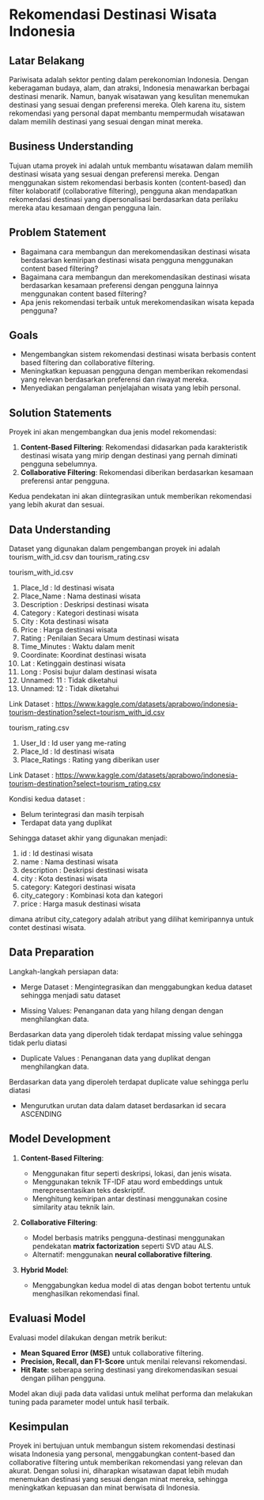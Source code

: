 # Rekomendasi Destinasi Wisata Indonesia

## Latar Belakang
Pariwisata adalah sektor penting dalam perekonomian Indonesia. Dengan keberagaman budaya, alam, dan atraksi, Indonesia menawarkan berbagai destinasi menarik. Namun, banyak wisatawan yang kesulitan menemukan destinasi yang sesuai dengan preferensi mereka. Oleh karena itu, sistem rekomendasi yang personal dapat membantu mempermudah wisatawan dalam memilih destinasi yang sesuai dengan minat mereka.

## Business Understanding
Tujuan utama proyek ini adalah untuk membantu wisatawan dalam memilih destinasi wisata yang sesuai dengan preferensi mereka. Dengan menggunakan sistem rekomendasi berbasis konten (content-based) dan filter kolaboratif (collaborative filtering), pengguna akan mendapatkan rekomendasi destinasi yang dipersonalisasi berdasarkan data perilaku mereka atau kesamaan dengan pengguna lain.

## Problem Statement
- Bagaimana cara membangun dan merekomendasikan destinasi wisata berdasarkan kemiripan destinasi wisata pengguna menggunakan content based filtering?
- Bagaimana cara membangun dan merekomendasikan destinasi wisata berdasarkan kesamaan preferensi dengan pengguna lainnya menggunakan content based filtering?
- Apa jenis rekomendasi terbaik untuk merekomendasikan wisata kepada pengguna?

## Goals
- Mengembangkan sistem rekomendasi destinasi wisata berbasis content based filtering dan collaborative filtering.
- Meningkatkan kepuasan pengguna dengan memberikan rekomendasi yang relevan berdasarkan preferensi dan riwayat mereka.
- Menyediakan pengalaman penjelajahan wisata yang lebih personal.

## Solution Statements
Proyek ini akan mengembangkan dua jenis model rekomendasi:
1. **Content-Based Filtering**: Rekomendasi didasarkan pada karakteristik destinasi wisata yang mirip dengan destinasi yang pernah diminati pengguna sebelumnya.
2. **Collaborative Filtering**: Rekomendasi diberikan berdasarkan kesamaan preferensi antar pengguna.

Kedua pendekatan ini akan diintegrasikan untuk memberikan rekomendasi yang lebih akurat dan sesuai.

## Data Understanding
Dataset yang digunakan dalam pengembangan proyek ini adalah tourism_with_id.csv dan tourism_rating.csv

tourism_with_id.csv
1. Place_Id : Id destinasi wisata
2. Place_Name : Nama destinasi wisata
3. Description : Deskripsi destinasi wisata
4. Category : Kategori destinasi wisata
5. City : Kota destinasi wisata 
6. Price : Harga destinasi wisata
7. Rating : Penilaian Secara Umum destinasi wisata
8. Time_Minutes : Waktu dalam menit
9. Coordinate: Koordinat destinasi wisata
10. Lat : Ketinggain destinasi wisata
11. Long : Posisi bujur dalam destinasi wisata
12. Unnamed: 11 : Tidak diketahui
13. Unnamed: 12 : Tidak diketahui
    
Link Dataset : https://www.kaggle.com/datasets/aprabowo/indonesia-tourism-destination?select=tourism_with_id.csv

tourism_rating.csv
1. User_Id : Id user yang me-rating
2. Place_Id : Id destinasi wisata
3. Place_Ratings : Rating yang diberikan user

Link Dataset : https://www.kaggle.com/datasets/aprabowo/indonesia-tourism-destination?select=tourism_rating.csv

Kondisi kedua dataset :
- Belum terintegrasi dan masih terpisah
- Terdapat data yang duplikat

Sehingga dataset akhir yang digunakan menjadi:
1. id : Id destinasi wisata
2. name : Nama destinasi wisata
3. description	: Deskripsi destinasi wisata
4. city : Kota destinasi wisata
5. category: Kategori destinasi wisata
6. city_category : Kombinasi kota dan kategori
7. price : Harga masuk destinasi wisata

dimana atribut city_category adalah atribut yang dilihat kemiripannya untuk contet destinasi wisata.

## Data Preparation
Langkah-langkah persiapan data:
- Merge Dataset : Mengintegrasikan dan menggabungkan kedua dataset sehingga menjadi satu dataset

- Missing Values: Penanganan data yang hilang dengan dengan menghilangkan data.

Berdasarkan data yang diperoleh tidak terdapat missing value sehingga tidak perlu diatasi

- Duplicate Values : Penanganan data yang duplikat dengan menghilangkan data.

Berdasarkan data yang diperoleh terdapat duplicate value sehingga perlu diatasi

- Mengurutkan urutan data dalam dataset berdasarkan id secara  ASCENDING

## Model Development
1. **Content-Based Filtering**:
   - Menggunakan fitur seperti deskripsi, lokasi, dan jenis wisata.
   - Menggunakan teknik TF-IDF atau word embeddings untuk merepresentasikan teks deskriptif.
   - Menghitung kemiripan antar destinasi menggunakan cosine similarity atau teknik lain.

2. **Collaborative Filtering**:
   - Model berbasis matriks pengguna-destinasi menggunakan pendekatan **matrix factorization** seperti SVD atau ALS.
   - Alternatif: menggunakan **neural collaborative filtering**.

3. **Hybrid Model**:
   - Menggabungkan kedua model di atas dengan bobot tertentu untuk menghasilkan rekomendasi final.

## Evaluasi Model
Evaluasi model dilakukan dengan metrik berikut:
- **Mean Squared Error (MSE)** untuk collaborative filtering.
- **Precision, Recall, dan F1-Score** untuk menilai relevansi rekomendasi.
- **Hit Rate**: seberapa sering destinasi yang direkomendasikan sesuai dengan pilihan pengguna.

Model akan diuji pada data validasi untuk melihat performa dan melakukan tuning pada parameter model untuk hasil terbaik.

## Kesimpulan
Proyek ini bertujuan untuk membangun sistem rekomendasi destinasi wisata Indonesia yang personal, menggabungkan content-based dan collaborative filtering untuk memberikan rekomendasi yang relevan dan akurat. Dengan solusi ini, diharapkan wisatawan dapat lebih mudah menemukan destinasi yang sesuai dengan minat mereka, sehingga meningkatkan kepuasan dan minat berwisata di Indonesia.
